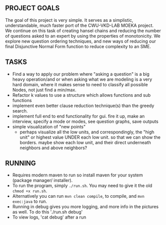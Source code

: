 ## PROJECT GOALS ##
The goal of this project is very simple. It serves as a simplistic, understandable, much faster port of the CWU-VKD-LAB MOEKA project. We continue on this task of creating hansel chains and reducing the number of questions asked to an expert by using the properties of monotonicity. We explore new question ordering techniques, and new ways of reducing our final Disjunctive Normal Form function to reduce complexity to an SME.

## TASKS ## 
- Find a way to apply our problem where "asking a question" is a big heavy operation/and or when asking what we are modeling is a very hard domain, where it makes sense to need to classify all possible Nodes, not just find a min/max.
- Refactor k values to use a structure which allows functions and sub functions
- implement even better clause reduction technique(s) than the greedy search.
- implement full end to end functionality for gui. fire it up, make an interview, specify a mode or modes, see question graphs, save outputs
- simple visualization of "new points"
    - perhaps visualize all the low units, and correspondingly, the "high unit" or highest value UNDER each low unit. so that we can show the borders. maybe show each low unit, and their direct underneath neighbors and above neighbors?


## RUNNING ##
- Requires modern maven to run so install maven for your system (package manager/ installer).
- To run the program, simply `./run.sh`. You may need to give it the old `chmod +x run.sh`.
- Alternatively you can run `mvn clean compile`, to compile, and `mvn exec:java` to run. 
- Running in debug gives you more logging, and more info in the pictures as well. To do this './run.sh debug'
- To view logs, 'cat debug' after a run
